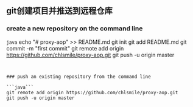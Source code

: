## git创建项目并推送到远程仓库

### create a new repository on the command line

```java```
echo "# proxy-aop" >> README.md
git init
git add README.md
git commit -m "first commit"
git remote add origin https://github.com/chlsmile/proxy-aop.git
git push -u origin master
```


### push an existing repository from the command line

```java```
git remote add origin https://github.com/chlsmile/proxy-aop.git
git push -u origin master
```